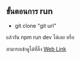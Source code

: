 ## ขั้นตอนการ run

- git clone "git url"

แล้วรัน npm run dev ได้เลย หรือ

สามารถเข้าดูได้ที่ลิ้ง [Web Link](https://todolist-puce-eta.vercel.app/)
